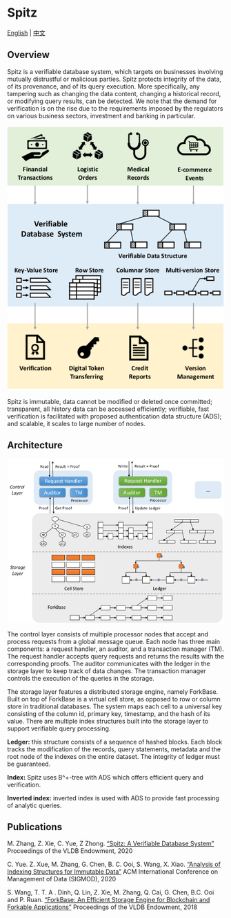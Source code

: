 # Spitz
[English](README.md) | [中文](README_zh.md)
## Overview
Spitz is a verifiable database system, which targets on businesses involving mutually distrustful or malicious parties. Spitz protects integrity of the data, of its provenance, and of its query execution. More specifically, any tampering such as changing the data content, changing a historical record, or modifying query results, can be detected. We note that the demand for verification is on the rise due to the requirements imposed by the regulators on various business sectors, investment and banking in particular.

![System overview.](figures/fig1.png)

Spitz is immutable, data cannot be modified or deleted once committed; transparent, all history data can be accessed efficiently; verifiable, fast verification is facilitated with proposed authentication data structure (ADS); and scalable, it scales to large number of nodes.

## Architecture
![System architecture.](figures/fig2.png)

The control layer consists of multiple processor nodes that accept and process requests from a global message queue. Each node has three main components: a request handler, an auditor, and a transaction manager (TM). The request handler accepts query requests and returns the results with the corresponding proofs. The auditor communicates with the ledger in the storage layer to keep track of data changes. The transaction manager controls the execution of the queries in the storage.

The storage layer features a distributed storage engine, namely ForkBase. Built on top of ForkBase is a virtual cell store, as opposed to row or column store in traditional databases. The system maps each cell to a universal key consisting of the column id, primary key, timestamp, and the hash of its value. There are multiple index structures built into the storage layer to support verifiable query processing.

**Ledger:** this structure consists of a sequence of hashed blocks. Each block tracks the modification of the records, query statements, metadata and the root node of the indexes on the entire dataset. The integrity of ledger must be guaranteed.

**Index:** Spitz uses B^+-tree with ADS which offers efficient query and verification.

**Inverted index:** inverted index is used with ADS to provide fast processing of analytic queries.

## Publications
M. Zhang, Z. Xie, C. Yue, Z Zhong. [“Spitz: A Verifiable Database System”](https://www.comp.nus.edu.sg/~dbsystem/download/meihui-VLDB20-verification-paper.pdf) Proceedings of the VLDB Endowment, 2020

C. Yue. Z. Xue, M. Zhang, G. Chen, B. C. Ooi, S. Wang, X. Xiao. [“Analysis of Indexing Structures for Immutable Data”](https://arxiv.org/pdf/2003.02090.pdf) ACM International Conference on Management of Data (SIGMOD), 2020

S. Wang, T. T. A . Dinh, Q. Lin, Z. Xie, M. Zhang, Q. Cai, G. Chen, B.C. Ooi and P. Ruan. [“ForkBase: An Efficient Storage Engine for Blockchain and Forkable Applications”](http://www.vldb.org/pvldb/vol11/p1137-wang.pdf) Proceedings of the VLDB Endowment, 2018